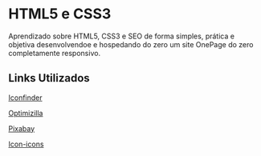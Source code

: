 # HTML5 e CSS3
Aprendizado sobre HTML5, CSS3 e SEO de forma simples, prática e objetiva desenvolvendoe e hospedando do zero um site OnePage do zero completamente responsivo.

## Links Utilizados

[Iconfinder](https://www.iconfinder.com/)

[Optimizilla](https://imagecompressor.com/pt/)

[Pixabay](https://pixabay.com/pt/)

[Icon-icons](https://icon-icons.com/)




